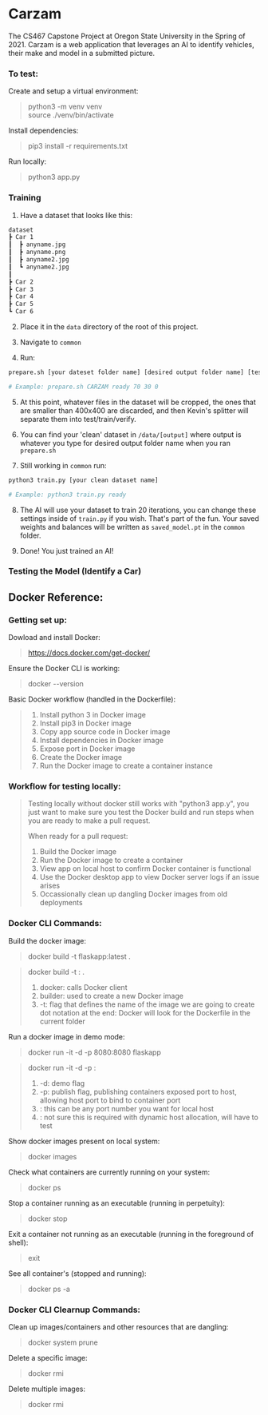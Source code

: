 # Carzam
The CS467 Capstone Project at Oregon State University in the Spring of 2021. Carzam is a web application that leverages an AI to identify vehicles, their make and model in a submitted picture.

### To test:
Create and setup a virtual environment:
> python3 -m venv venv  
> source ./venv/bin/activate  

Install dependencies:  
> pip3 install -r requirements.txt

Run locally:  
> python3 app.py

### Training

1. Have a dataset that looks like this:

```bash
dataset
┣ Car 1
┃  ┣ anyname.jpg
┃  ┣ anyname.png
┃  ┣ anyname2.jpg
┃  ┗ anyname2.jpg
┃ 
┣ Car 2
┣ Car 3
┣ Car 4
┣ Car 5
┗ Car 6
```

2. Place it in the `data` directory of the root of this project.

3. Navigate to `common`

4. Run: 

```bash
prepare.sh [your dateset folder name] [desired output folder name] [test %] [train %] [verify %]

# Example: prepare.sh CARZAM ready 70 30 0
```

5. At this point, whatever files in the dataset will be cropped, the ones that are smaller than 400x400 are discarded, and then Kevin's splitter will separate them into test/train/verify.

6. You can find your 'clean' dataset in `/data/[output]` where output is whatever you type for desired output folder name when you ran `prepare.sh`

7. Still working in `common` run:

```bash
python3 train.py [your clean dataset name]

# Example: python3 train.py ready
```

8. The AI will use your dataset to train 20 iterations, you can change these settings inside of `train.py` if you wish. That's part of the fun. Your saved weights and balances will be written as `saved_model.pt` in the `common` folder.

9. Done! You just trained an AI!


### Testing the Model (Identify a Car)







## Docker Reference:

### Getting set up:

Dowload and install Docker:
> https://docs.docker.com/get-docker/


Ensure the Docker CLI is working:
> docker --version


Basic Docker workflow (handled in the Dockerfile):
> 1. Install python 3 in Docker image
> 2. Install pip3 in Docker image
> 3. Copy app source code in Docker image
> 4. Install dependencies in Docker image
> 5. Expose port in Docker image
> 6. Create the Docker image
> 7. Run the Docker image to create a container instance

### Workflow for testing locally:
> Testing locally without docker still works with "python3 app.y", you just want to make sure you test the Docker build and run steps when you are ready to make a pull request.
>
> When ready for a pull request:
> 1. Build the Docker image
> 2. Run the Docker image to create a container
> 3. View app on local host to confirm Docker container is functional
> 4. Use the Docker desktop app to view Docker server logs if an issue arises
> 5. Occassionally clean up dangling Docker images from old deployments

### Docker CLI Commands:

Build the docker image:
> docker build -t flaskapp:latest .

> docker build -t <new image name>:<image version> .
> 1. docker: calls Docker client
> 2. builder: used to create a new Docker image
> 3. -t: flag that defines the name of the image we are going to create
> dot notation at the end: Docker will look for the Dockerfile in the current folder

Run a docker image in demo mode:
> docker run -it -d -p 8080:8080 flaskapp

> docker run -it -d -p <local port>:<exposed container port> <image name>
> 1. -d: demo flag
> 2. -p: publish flag, publishing containers exposed port to host, allowing host port to bind to container port
> 3. <local port>: this can be any port number you want for local host
> 4. <exposed container port>: not sure this is required with dynamic host allocation, will have to test

Show docker images present on local system:
> docker images

Check what containers are currently running on your system:
> docker ps

Stop a container running as an executable (running in perpetuity):
> docker stop <container id>

Exit a container not running as an executable (running in the foreground of shell):
> exit

See all container's (stopped and running):
> docker ps -a

### Docker CLI Clearnup Commands:

Clean up images/containers and other resources that are dangling:
> docker system prune

Delete a specific image:
> docker rmi <image id>

Delete multiple images:
> docker rmi <image id> <image id>
